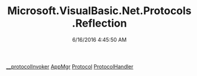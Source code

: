 ﻿---
title: Microsoft.VisualBasic.Net.Protocols.Reflection
date: 6/16/2016 4:45:50 AM
---

[__protocolInvoker](T-Microsoft.VisualBasic.Net.Protocols.Reflection.__protocolInvoker.html)
[AppMgr](T-Microsoft.VisualBasic.Net.Protocols.Reflection.AppMgr.html)
[Protocol](T-Microsoft.VisualBasic.Net.Protocols.Reflection.Protocol.html)
[ProtocolHandler](T-Microsoft.VisualBasic.Net.Protocols.Reflection.ProtocolHandler.html)
